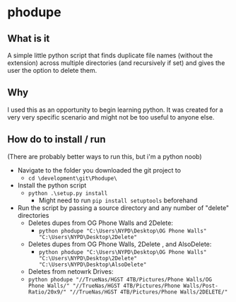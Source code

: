 # phodupe

## What is it

A simple little python script that finds duplicate file names (without the extension) across multiple directories (and recursively if set) and gives the user the option to delete them.

## Why

I used this as an opportunity to begin learning python. It was created for a very very specific scenario and might not be too useful to anyone else.

## How do to install / run

(There are probably better ways to run this, but i'm a python noob)

- Navigate to the folder you downloaded the git project to
  - `cd \development\git\Phodupe\`
- Install the python script
  - `python .\setup.py install`
    - Might need to run `pip install setuptools` beforehand  
- Run the script by passing a source directory and any number of "delete" directories
  - Deletes dupes from OG Phone Walls and 2Delete:
    - `python phodupe "C:\Users\NYPD\Desktop\OG Phone Walls" "C:\Users\NYPD\Desktop\2Delete"`
  - Deletes dupes from OG Phone Walls, 2Delete , and AlsoDelete:
    - `python phodupe "C:\Users\NYPD\Desktop\OG Phone Walls" "C:\Users\NYPD\Desktop\2Delete" "C:\Users\NYPD\Desktop\AlsoDelete"`
  - Deletes from netowrk Drives:
   -  `python phodupe "//TrueNas/HGST 4TB/Pictures/Phone Walls/OG Phone Walls/" "//TrueNas/HGST 4TB/Pictures/Phone Walls/Post-Ratio/20x9/" "//TrueNas/HGST 4TB/Pictures/Phone Walls/2DELETE/"` 
